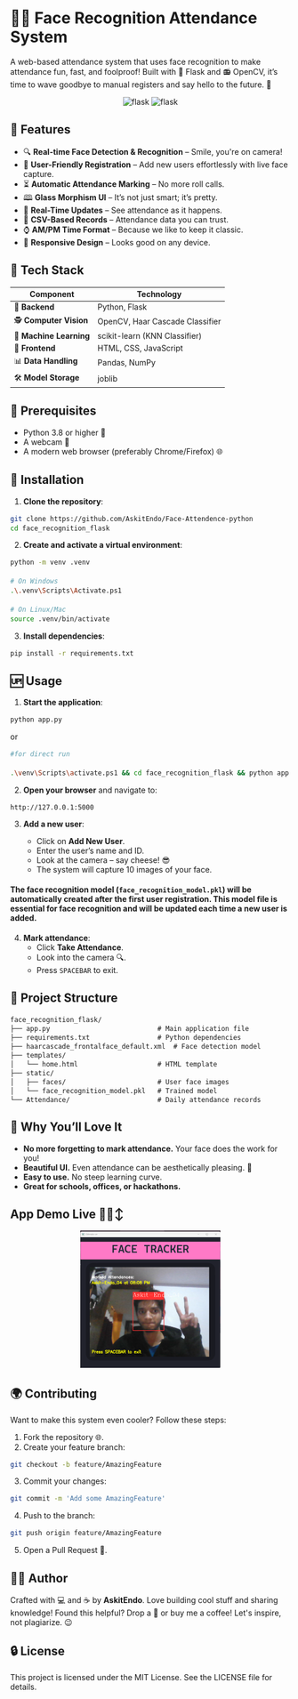 # 📸👤 Face Recognition Attendance System

A web-based attendance system that uses face recognition to make attendance fun, fast, and foolproof! Built with 🐍 Flask and 📻 OpenCV, it’s time to wave goodbye to manual registers and say hello to the future. 🌌

<div align="center">
<img src="https://www.python.org/static/img/python-logo.png" alt="flask" width="180px">
<img src="https://flask.palletsprojects.com/en/stable/_images/flask-horizontal.png" alt="flask" width="180px">
</div>

## 🎯 Features

- 🔍 **Real-time Face Detection & Recognition** – Smile, you're on camera!
- 🥇 **User-Friendly Registration** – Add new users effortlessly with live face capture.
- ⏳ **Automatic Attendance Marking** – No more roll calls.
- 🕮️ **Glass Morphism UI** – It’s not just smart; it’s pretty.
- 🌄 **Real-Time Updates** – See attendance as it happens.
- 📄 **CSV-Based Records** – Attendance data you can trust.
- ⌚ **AM/PM Time Format** – Because we like to keep it classic.
- 🔄 **Responsive Design** – Looks good on any device.

## 🔧 Tech Stack

| **Component**           | **Technology**                  |
| ----------------------- | ------------------------------- |
| 🔧 **Backend**          | Python, Flask                   |
| 🕵️ **Computer Vision**  | OpenCV, Haar Cascade Classifier |
| 🧠 **Machine Learning** | scikit-learn (KNN Classifier)   |
| 🎨 **Frontend**         | HTML, CSS, JavaScript           |
| 📊 **Data Handling**    | Pandas, NumPy                   |
| 🛠 **Model Storage**     | joblib                          |

## 🔧 Prerequisites

- Python 3.8 or higher 🤠
- A webcam 📼
- A modern web browser (preferably Chrome/Firefox) 🌐

## 📖 Installation

1. **Clone the repository**:

```bash
git clone https://github.com/AskitEndo/Face-Attendence-python
cd face_recognition_flask
```

2. **Create and activate a virtual environment**:

```bash
python -m venv .venv

# On Windows
.\.venv\Scripts\Activate.ps1

# On Linux/Mac
source .venv/bin/activate
```

3. **Install dependencies**:

```bash
pip install -r requirements.txt
```

## 🆙 Usage

1. **Start the application**:

```bash
python app.py

```

or

```bash
#for direct run

.\venv\Scripts\activate.ps1 && cd face_recognition_flask && python app.py
```

2. **Open your browser** and navigate to:

```
http://127.0.0.1:5000
```

3. **Add a new user**:

   - Click on **Add New User**.
   - Enter the user’s name and ID.
   - Look at the camera – say cheese! 😎
   - The system will capture 10 images of your face.

#### The face recognition model (`face_recognition_model.pkl`) will be automatically created after the first user registration. This model file is essential for face recognition and will be updated each time a new user is added.

4. **Mark attendance**:
   - Click **Take Attendance**.
   - Look into the camera 🔍.
   - Press `SPACEBAR` to exit.

## 🔬 Project Structure

```
face_recognition_flask/
├── app.py                           # Main application file
├── requirements.txt                 # Python dependencies
├── haarcascade_frontalface_default.xml  # Face detection model
├── templates/
│   └── home.html                    # HTML template
├── static/
│   ├── faces/                       # User face images
│   └── face_recognition_model.pkl   # Trained model
└── Attendance/                      # Daily attendance records
```

## 🙌 Why You’ll Love It

- **No more forgetting to mark attendance.** Your face does the work for you!
- **Beautiful UI.** Even attendance can be aesthetically pleasing. 💃
- **Easy to use.** No steep learning curve.
- **Great for schools, offices, or hackathons.**

## App Demo Live 👤🙂‍↕️

<div align="center">
<img src="App_demo.png" alt="App Demo Live" width="50%" >
</div>

## 🌍 Contributing

Want to make this system even cooler? Follow these steps:

1. Fork the repository 🌐.
2. Create your feature branch:

```bash
git checkout -b feature/AmazingFeature
```

3. Commit your changes:

```bash
git commit -m 'Add some AmazingFeature'
```

4. Push to the branch:

```bash
git push origin feature/AmazingFeature
```

5. Open a Pull Request 🌟.

## 👨‍💻 Author

Crafted with 💻 and ☕ by **AskitEndo**. Love building cool stuff and sharing knowledge! Found this helpful? Drop a 🌟 or buy me a coffee! Let's inspire, not plagiarize. 😉

## 🔒 License

This project is licensed under the MIT License. See the LICENSE file for details.
